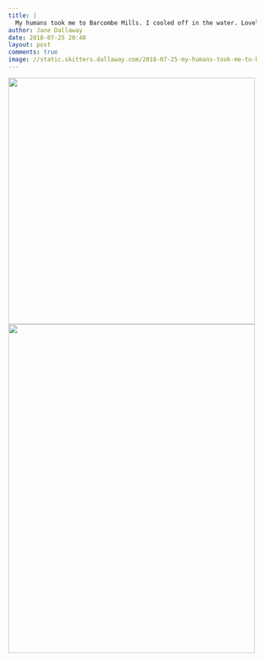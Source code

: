 ```yaml
---
title: |
  My humans took me to Barcombe Mills. I cooled off in the water. Lovely!
author: Jane Dallaway
date: 2018-07-25 20:40
layout: post
comments: true
image: //static.skitters.dallaway.com/2018-07-25-my-humans-took-me-to-barcombe-mills--i-cooled-off-in-the-water--lovely-thumb-1-IMG_5155.jpg
---
```


<div>
        <a href="//static.skitters.dallaway.com/2018-07-25-my-humans-took-me-to-barcombe-mills--i-cooled-off-in-the-water--lovely-fullsize-1-IMG_5155.jpg">
          <img src="//static.skitters.dallaway.com/2018-07-25-my-humans-took-me-to-barcombe-mills--i-cooled-off-in-the-water--lovely-thumb-1-IMG_5155.jpg" width="500" height="500"/>
        </a>
      </div><div>
        <a href="//static.skitters.dallaway.com/2018-07-25-my-humans-took-me-to-barcombe-mills--i-cooled-off-in-the-water--lovely-fullsize-2-IMG_5156.jpg">
          <img src="//static.skitters.dallaway.com/2018-07-25-my-humans-took-me-to-barcombe-mills--i-cooled-off-in-the-water--lovely-thumb-2-IMG_5156.jpg" width="500" height="667"/>
        </a>
      </div>

   
      

